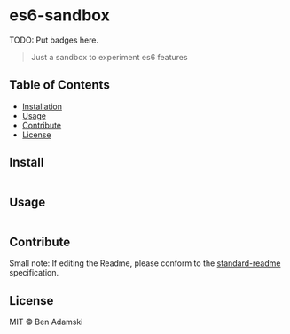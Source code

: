 # es6-sandbox


TODO: Put badges here.

> Just a sandbox to experiment es6 features

## Table of Contents

- [Installation](#installation)
- [Usage](#usage)
- [Contribute](#contribute)
- [License](#license)

## Install

```
```

## Usage

```
```

## Contribute



Small note: If editing the Readme, please conform to the [standard-readme](https://github.com/RichardLitt/standard-readme) specification.

## License

MIT © Ben Adamski
